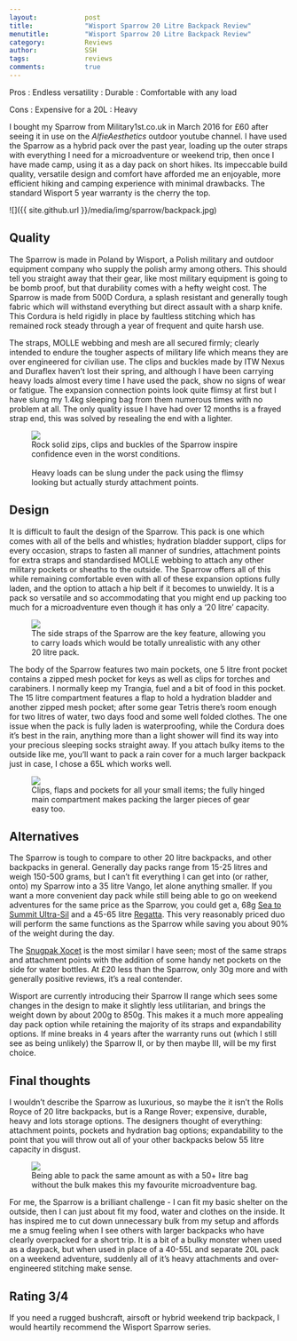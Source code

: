 ```yaml
---
layout:            post
title:             "Wisport Sparrow 20 Litre Backpack Review"
menutitle:         "Wisport Sparrow 20 Litre Backpack Review"
category:          Reviews
author:            SSH
tags:              reviews
comments:          true
---
```


Pros
: Endless versatility
: Durable
: Comfortable with any load

Cons
: Expensive for a 20L
: Heavy

 I bought my Sparrow from Military1st.co.uk in March 2016 for £60 after seeing it in use on the *AlfieAesthetics* outdoor youtube channel.  I have used the Sparrow as a hybrid pack over the past year, loading up the outer straps with everything I need for a microadventure or weekend trip, then once I have made camp, using it as a day pack on short hikes.  Its impeccable build quality, versatile design and comfort have afforded me an enjoyable, more efficient hiking and camping experience with minimal drawbacks.  The standard Wisport 5 year warranty is the cherry the top.

![]({{ site.github.url }}/media/img/sparrow/backpack.jpg)

## Quality

The Sparrow is made in Poland by Wisport, a Polish military and outdoor equipment company who supply the polish army among others.  This should tell you straight away that their gear, like most military equipment is going to be bomb proof, but that durability comes with a hefty weight cost.  The Sparrow is made from 500D Cordura, a splash resistant and generally tough fabric which will withstand everything but direct assault with a sharp knife.  This Cordura is held rigidly in place by faultless stitching which has remained rock steady through a year of frequent and quite harsh use.

The straps, MOLLE webbing and mesh are all secured firmly; clearly intended to endure the tougher aspects of military life which means they are over engineered for civilian use.  The clips and buckles made by ITW Nexus and Duraflex haven’t lost their spring, and although I have been carrying heavy loads almost every time I have used the pack, show no signs of wear or fatigue.  The expansion connection points look quite flimsy at first but I have slung my 1.4kg sleeping bag from them numerous times with no problem at all.  The only quality issue I have had over 12 months is a frayed strap end, this was solved by resealing the end with a lighter.

<figure>
<img src="{{ site.github.url }}/media/img/sparrow/quality.jpg" />
<figcaption>Rock solid zips, clips and buckles of the Sparrow inspire confidence even in the worst conditions.  <br><br>  Heavy loads can be slung under the pack using the flimsy looking but actually sturdy attachment points.</figcaption>
</figure>

## Design

It is difficult to fault the design of the Sparrow.  This pack is one which comes with all of the bells and whistles; hydration bladder support, clips for every occasion, straps to fasten all manner of sundries, attachment points for extra straps and standardised MOLLE webbing to attach any other military pockets or sheaths to the outside.  The Sparrow offers all of this while remaining comfortable even with all of these expansion options fully laden, and the option to attach a hip belt if it becomes to unwieldy.  It is a pack so versatile and so accommodating that you might end up packing too much for a microadventure even though it has only a ‘20 litre’ capacity.

<figure>
<img src="{{ site.github.url }}/media/img/sparrow/straps.jpg" />
<figcaption>The side straps of the Sparrow are the key feature, allowing you to carry loads which would be totally unrealistic with any other 20 litre pack.</figcaption>
</figure>

The body of the Sparrow features two main pockets, one 5 litre front pocket contains a zipped mesh pocket for keys as well as clips for torches and carabiners.  I normally keep my Trangia, fuel and a bit of food in this pocket.  The 15 litre compartment features a flap to hold a hydration bladder and another zipped mesh pocket; after some gear Tetris there’s room enough for two litres of water, two days food and some well folded clothes.  The one issue when the pack is fully laden is waterproofing, while the Cordura does it’s best in the rain, anything more than a light shower will find its way into your precious sleeping socks straight away.  If you attach bulky items to the outside like me, you’ll want to pack a rain cover for a much larger backpack just in case, I chose a 65L which works well.

<figure>
<img src="{{ site.github.url }}/media/img/sparrow/opening.jpg" />
<figcaption>Clips, flaps and pockets for all your small items; the fully hinged main compartment makes packing the larger pieces of gear easy too.</figcaption>
</figure>

## Alternatives

The Sparrow is tough to compare to other 20 litre backpacks, and other backpacks in general.  Generally day packs range from 15-25 litres and weigh 150-500 grams, but I can’t fit everything I can get into (or rather, onto) my Sparrow into a 35 litre Vango, let alone anything smaller.  If you want a more convenient day pack while still being able to go on weekend adventures for the same price as the Sparrow, you could get a, 68g [Sea to Summit Ultra-Sil](http://www.outdoorgb.com/p/Sea_to_Summit_20L_Ultra_Sil_Day_Pack/?utm_source=froogle&utm_medium=directory&utm_content=GBR&currency=GBP&country=GBR&SelectedBundle=184805&SelectedItem=687214&gclid=Cj0KEQjww7zHBRCToPSj_c_WjZIBEiQAj8il5K9p-2jg2PjfXTlZlzSqjOBCDi22Q0EWZoLt7aR6rAUaAv-k8P8HAQ) and a 45-65 litre  [Regatta](http://www.shop-outdoors.co.uk/regatta-survivor-ii-45-litre-rucksack.html?fee=13&fep=15664&gclid=Cj0KEQjww7zHBRCToPSj_c_WjZIBEiQAj8il5KoITSfZ9I8zE1HZJY_2TbWFUY_fzQ57N4YKmhYZj9gaAvYA8P8HAQ).   This very reasonably priced duo will perform the same functions as the Sparrow while saving you about 90% of the weight during the day.

The [Snugpak Xocet](https://www.nightgear.co.uk/en-UK/Snugpak-Xocet-35-Backpack/5150465ng.htm?colour=Black&size=One%20Size) is the most similar I have seen; most of the same straps and attachment points with the addition of some handy net pockets on the side for water bottles.  At £20 less than the Sparrow, only 30g more and with generally positive reviews, it’s a real contender.

Wisport are currently introducing their Sparrow II range which sees some changes in the design to make it slightly less utilitarian, and brings the weight down by about 200g to 850g.  This makes it a much more appealing day pack option while retaining the majority of its straps and expandability options.  If mine breaks in 4 years after the warranty runs out (which I still see as being unlikely) the Sparrow II, or by then maybe III, will be my first choice. 

## Final thoughts

I wouldn’t describe the Sparrow as luxurious, so maybe the it isn’t the Rolls Royce of 20 litre backpacks, but is a Range Rover; expensive, durable, heavy and lots storage options.  The designers thought of everything: attachment points, pockets and hydration bag options; expandability to the point that you will throw out all of your other backpacks below 55 litre capacity in disgust.

<figure>
<img src="{{ site.github.url }}/media/img/sparrow/usage.jpg" />
<figcaption>Being able to pack the same amount as with a 50+ litre bag without the bulk makes this my favourite microadventure bag.</figcaption>
</figure>

For me, the Sparrow is a brilliant challenge - I can fit my basic shelter on the outside, then I can just about fit my food, water and clothes on the inside.  It has inspired me to cut down unnecessary bulk from my setup and affords me a smug feeling when I see others with larger backpacks who have clearly overpacked for a short trip.  It is a bit of a bulky monster when used as a daypack, but when used in place of a 40-55L and separate 20L pack on a weekend adventure, suddenly all of it’s heavy attachments and over-engineered stitching make sense. 


## Rating 3/4
If you need a rugged bushcraft, airsoft or hybrid weekend trip backpack, I would heartily recommend the Wisport Sparrow series.

